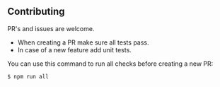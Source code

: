 ## Contributing
PR's and issues are welcome.

- When creating a PR make sure all tests pass.
- In case of a new feature add unit tests.

You can use this command to run all checks before creating a new PR:
```
$ npm run all
```
